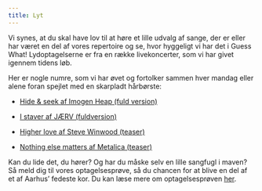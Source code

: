 ```yaml
---
title: Lyt
---
```


Vi synes, at du skal have lov til at høre et lille udvalg af sange, der er eller har været en del af vores repertoire og se, hvor hyggeligt vi har det i Guess What! Lydoptagelserne er fra en række livekoncerter, som vi har givet igennem tidens løb. 

Her er nogle numre, som vi har øvet og fortolker sammen hver mandag eller alene foran spejlet med en skarpladt hårbørste:

- [Hide & seek af Imogen Heap (fuld version)](https://guess-what.dk/uf/90000_99999/91500/e8d489fd69abef6e51bbf22eb680045a.mp3)

- [I staver af JÆRV (fuldversion)](https://guess-what.dk/uf/90000_99999/91500/11193d31183bc64bd8da83bd2d93713a.mp3)

- [Higher love af Steve Winwood (teaser)](https://guess-what.dk/uf/90000_99999/91500/2e956e5ab3653549f95b2b13e07e68c6.mp3)

- [Nothing else matters af Metalica (teaser)](https://guess-what.dk/uf/90000_99999/91500/9825177cb3aa186fe291fec9bcb01a93.mp3)
 
Kan du lide det, du hører?
Og har du måske selv en lille sangfugl i maven? Så meld dig til vores optagelsesprøve, så du chancen for at blive en del af et af Aarhus’ fedeste kor. Du kan læse mere om optagelsesprøven [her](#).

